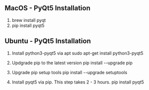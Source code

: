 MacOS - PyQt5 Installation 
------------------------------------------------

1. brew install pyqt
2. pip install pyqt5


Ubuntu - PyQt5 Installation 
------------------------------------------------

1. Install python3-pyqt5 via apt
sudo apt-get install python3-pyqt5

2. Updgrade pip to the latest version
pip install --upgrade pip

3. Upgrade pip setup tools
pip install --upgrade setuptools

4. Install pyqt5 via pip. This step takes 2 - 3 hours.
pip install pyqt5